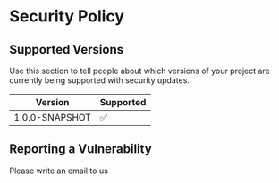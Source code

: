# Security Policy

## Supported Versions

Use this section to tell people about which versions of your project are
currently being supported with security updates.

| Version | Supported          |
| ------- | ------------------ |
| 1.0.0-SNAPSHOT   | :white_check_mark: |

## Reporting a Vulnerability

Please write an email to us
